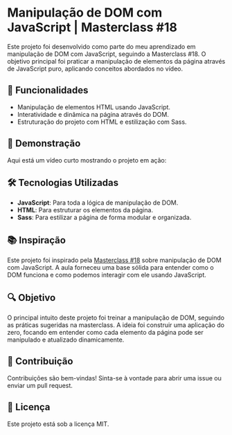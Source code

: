 # Manipulação de DOM com JavaScript | Masterclass #18

Este projeto foi desenvolvido como parte do meu aprendizado em manipulação de DOM com JavaScript, seguindo a Masterclass #18. O objetivo principal foi praticar a manipulação de elementos da página através de JavaScript puro, aplicando conceitos abordados no vídeo.

## 🚀 Funcionalidades

- Manipulação de elementos HTML usando JavaScript.
- Interatividade e dinâmica na página através do DOM.
- Estruturação do projeto com HTML e estilização com Sass.

## 🎥 Demonstração

Aqui está um vídeo curto mostrando o projeto em ação:



## 🛠️ Tecnologias Utilizadas

- **JavaScript**: Para toda a lógica de manipulação de DOM.
- **HTML**: Para estruturar os elementos da página.
- **Sass**: Para estilizar a página de forma modular e organizada.

## 📚 Inspiração

Este projeto foi inspirado pela [Masterclass #18](https://link-do-video) sobre manipulação de DOM com JavaScript. A aula forneceu uma base sólida para entender como o DOM funciona e como podemos interagir com ele usando JavaScript.

## 🔍 Objetivo

O principal intuito deste projeto foi treinar a manipulação de DOM, seguindo as práticas sugeridas na masterclass. A ideia foi construir uma aplicação do zero, focando em entender como cada elemento da página pode ser manipulado e atualizado dinamicamente.

## 📝 Contribuição

Contribuições são bem-vindas! Sinta-se à vontade para abrir uma issue ou enviar um pull request.

## 📄 Licença

Este projeto está sob a licença MIT.
